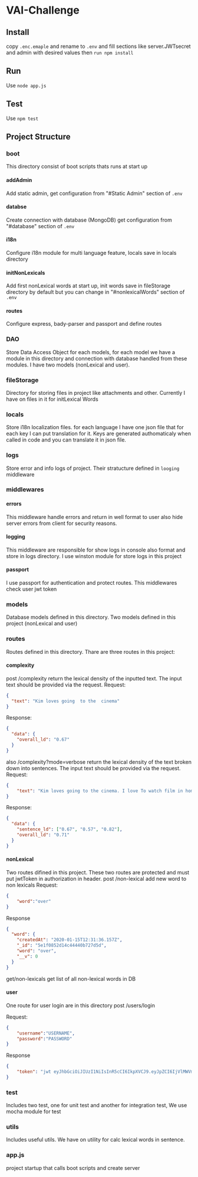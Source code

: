 # VAI-Challenge
## Install
copy `.enc.emaple` and rename to `.env` and fill sections like server.JWTsecret and admin with desired values then `run npm install`
## Run
Use `node app.js`
## Test
Use `npm test`
## Project Structure
### boot
This directory consist of boot scripts thats runs at start up
#### addAdmin
Add static admin, get configuration from "#Static Admin" section of `.env`
#### databse
Create connection with database (MongoDB) get configuration from "#database" section of `.env`
#### i18n
Configure i18n module for multi language feature, locals save in locals directory
#### initNonLexicals
Add first nonLexical words at start up, init words save in fileStorage directory by default but you can change in "#nonlexicalWords" section of `.env`
#### routes
Configure express, bady-parser and passport and define routes
### DAO
Store Data Access Object for each models, for each model we have a module in this directory and connection with database handled from these modules. I have two models (nonLexical and user).
### fileStorage
Directory for storing files in project like attachments and other. Currently I have on files in it for initLexical Words
### locals
Store i18n localization files. for each language I have one json file that for each key I can put translation for it. Keys are generated authomaticaly when called in code and you can translate it in json file.
### logs
Store error and info logs of project. Their stratucture defined in `looging` middleware
### middlewares
#### errors
This middleware handle errors and return in well format to user also hide server errors from client for security reasons.
#### logging
This middleware are responsible for show logs in console also format and store in logs directory. I use winston module for store logs in this project
#### passport
I use passport for authentication and protect routes. This middlewares check user jwt token
### models
Database models defined in this directory. Two models defined in this project (nonLexical and user)
### routes
Routes defined in this directory. Thare are three routes in this project:
#### complexity
post /complexity return the lexical density of the inputted text. The input text should be
provided via the request.
Request:
```json
{
  "text": "Kim loves going ​ to the ​ cinema" 
}
```
Response:
```json
{
  "data": {
    "overall_ld": "0.67"
  }
}
```
also ​/complexity?mode=verbose return the lexical density of the text broken down into sentences. The input
text should be provided via the request.
Request:
```json
{
    "text": "Kim loves going to the cinema. I love To watch film in home. Text length must be less than or equal to 100 words"
}
```
Response:
```json
{
  "data": {
    "sentence_ld": ["0.67", "0.57", "0.82"],
    "overall_ld": "0.71"
  }
}
```
#### nonLexical
Two routes difined in this project. These two routes are protected and must put jwtToken in authorization in header.
post /non-lexical add new word to non lexicals
Request:
```json
{
	"word":"over"
}
```
Response
```json
{
  "word": {
    "createdAt": "2020-01-15T12:31:36.157Z",
    "_id": "5e1f0852d14c44440b727d5d",
    "word": "over",
    "__v": 0
  }
}
```
get/non-lexicals get list of all non-lexical words in DB
#### user
One route for user login are in this directory
post /users/login

Request:
```json
{
	"username":"USERNAME",
	"password":"PASSWORD"
}
```
Response
```json
{
    "token": "jwt eyJhbGciOiJIUzI1NiIsInR5cCI6IkpXVCJ9.eyJpZCI6IjVlMWVmNTNhMTg4ZDJmMWQwM2IyYjE0NyIsImlhdCI6MTU3OTA5MTU3OH0.1yqQvML7_xHFZvlhJY6RFaZJCNc8U4RKINEGma8dGw0"
}
```
### test
Includes two test, one for unit test and another for integration test, We use mocha module for test
### utils
Includes useful utils. We have on utility for calc lexical words in sentence.
### app.js
project startup that calls boot scripts and create server